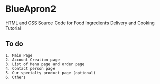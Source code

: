 # BlueApron2
HTML and CSS Source Code for Food Ingredients Delivery and  Cooking Tutorial

## To do
```
1. Main Page
2. Account Creation page
3. List of Menu page and order page
4. Contact person page
5. Our specialty product page (optional)
6. Others
```